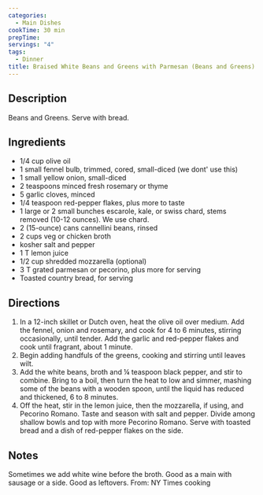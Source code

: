 ```yaml
---
categories:
  - Main Dishes
cookTime: 30 min
prepTime: 
servings: "4" 
tags:
  - Dinner
title: Braised White Beans and Greens with Parmesan (Beans and Greens)
---
```


## Description 

Beans and Greens. Serve with bread. 

## Ingredients

* 1/4 cup olive oil
* 1 small fennel bulb, trimmed, cored, small-diced (we dont' use this)
* 1 small yellow onion, small-diced
* 2 teaspoons minced fresh rosemary or thyme
* 5 garlic cloves, minced
* 1/4 teaspoon red-pepper flakes, plus more to taste
* 1 large or 2 small bunches escarole, kale, or swiss chard, stems removed (10-12 ounces). We use chard.
* 2 (15-ounce) cans cannellini beans, rinsed
* 2 cups veg or chicken broth
* kosher salt and pepper
* 1 T lemon juice
* 1/2 cup shredded mozzarella (optional)
* 3 T grated parmesan or pecorino, plus more for serving
* Toasted country bread, for serving

## Directions

1. In a 12-inch skillet or Dutch oven, heat the olive oil over medium. Add the fennel, onion and rosemary, and cook for 4 to 6 minutes, stirring occasionally, until tender. Add the garlic and red-pepper flakes and cook until fragrant, about 1 minute.
2. Begin adding handfuls of the greens, cooking and stirring until leaves wilt.
3. Add the white beans, broth and ¼ teaspoon black pepper, and stir to combine. Bring to a boil, then turn the heat to low and simmer, mashing some of the beans with a wooden spoon, until the liquid has reduced and thickened, 6 to 8 minutes.
4. Off the heat, stir in the lemon juice, then the mozzarella, if using, and Pecorino Romano. Taste and season with salt and pepper. Divide among shallow bowls and top with more Pecorino Romano. Serve with toasted bread and a dish of red-pepper flakes on the side.

## Notes 

Sometimes we add white wine before the broth.
Good as a main with sausage or a side. Good as leftovers.
From: NY Times cooking

